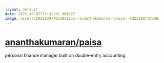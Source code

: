 ```yaml
---
layout: default
date: 2025-10-07T17:41:01.991027
image: assets/20251007T025941251--ananthakumaran--paisa--20251007T030922018--cropped.png
---
```


# [ananthakumaran/paisa](https://github.com/ananthakumaran/paisa)

personal finance manager built on double-entry accounting
